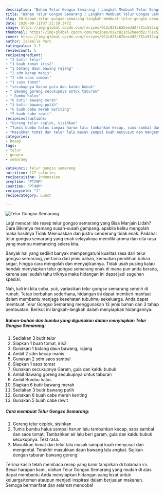 ```yaml
---
description: "Bahan Telur Gongso Semarang | Langkah Membuat Telur Gongso Semarang Yang Enak Dan Lezat"
title: "Bahan Telur Gongso Semarang | Langkah Membuat Telur Gongso Semarang Yang Enak Dan Lezat"
slug: 80-bahan-telur-gongso-semarang-langkah-membuat-telur-gongso-semarang-yang-enak-dan-lezat
date: 2020-08-11T07:32:58.347Z
image: https://img-global.cpcdn.com/recipes/012c821c62beedd2/751x532cq70/telur-gongso-semarang-foto-resep-utama.jpg
thumbnail: https://img-global.cpcdn.com/recipes/012c821c62beedd2/751x532cq70/telur-gongso-semarang-foto-resep-utama.jpg
cover: https://img-global.cpcdn.com/recipes/012c821c62beedd2/751x532cq70/telur-gongso-semarang-foto-resep-utama.jpg
author: Isabelle Park
ratingvalue: 3.7
reviewcount: 5
recipeingredient:
- "3 butir telur"
- "1 buah tomat iris2"
- "1 batang daun bawang rajang"
- "2 sdm kecap manis"
- "2 sdm saos sambal"
- "1 saos tomat"
- "secukupnya Garam gula dan kaldu bubuk"
- " Bawang goreng secukupnya untuk taburan"
- " Bumbu halus"
- "6 butir bawang merah"
- "3 butir bawang putih"
- "6 buah cabe merah keriting"
- "5 buah cabe rawit"
recipeinstructions:
- "Goreng telur ceplok, sisihkan"
- "Tumis bumbu halus sampai harum lalu tambahkan kecap, saos sambal dan saos tomat. Tambahkan air lalu beri garam, gula dan kaldu bubuk secukupnya. Test rasa."
- "Masukkan tomat dan telur lalu masak sampai kuah menyusut dan mengental. Terakhir masukkan daun bawang lalu angkat. Sajikan dengan taburan bawang goreng"
categories:
- Resep
tags:
- telur
- gongso
- semarang

katakunci: telur gongso semarang 
nutrition: 127 calories
recipecuisine: Indonesian
preptime: "PT29M"
cooktime: "PT48M"
recipeyield: "1"
recipecategory: Lunch

---
```



![Telur Gongso Semarang](https://img-global.cpcdn.com/recipes/012c821c62beedd2/751x532cq70/telur-gongso-semarang-foto-resep-utama.jpg)

Lagi mencari ide resep telur gongso semarang yang Bisa Manjain Lidah? Cara Bikinnya memang susah-susah gampang. apabila keliru mengolah maka hasilnya Tidak Memuaskan dan justru cenderung tidak enak. Padahal telur gongso semarang yang enak selayaknya memiliki aroma dan cita rasa yang mampu memancing selera kita.

Banyak hal yang sedikit banyak mempengaruhi kualitas rasa dari telur gongso semarang, pertama dari jenis bahan, kemudian pemilihan bahan segar, hingga cara mengolah dan menyajikannya. Tidak usah pusing kalau hendak menyiapkan telur gongso semarang enak di mana pun anda berada, karena asal sudah tahu triknya maka hidangan ini dapat jadi suguhan spesial.




Nah, kali ini kita coba, yuk, variasikan telur gongso semarang sendiri di rumah. Tetap berbahan sederhana, hidangan ini dapat memberi manfaat dalam membantu menjaga kesehatan tubuhmu sekeluarga. Anda dapat membuat Telur Gongso Semarang menggunakan 13 jenis bahan dan 3 tahap pembuatan. Berikut ini langkah-langkah dalam menyiapkan hidangannya.

<!--inarticleads1-->

##### Bahan-bahan dan bumbu yang digunakan dalam menyiapkan Telur Gongso Semarang:

1. Sediakan 3 butir telur
1. Siapkan 1 buah tomat, iris2
1. Gunakan 1 batang daun bawang, rajang
1. Ambil 2 sdm kecap manis
1. Gunakan 2 sdm saos sambal
1. Siapkan 1 saos tomat
1. Gunakan secukupnya Garam, gula dan kaldu bubuk
1. Ambil  Bawang goreng secukupnya untuk taburan
1. Ambil  Bumbu halus
1. Siapkan 6 butir bawang merah
1. Sediakan 3 butir bawang putih
1. Gunakan 6 buah cabe merah keriting
1. Gunakan 5 buah cabe rawit




<!--inarticleads2-->

##### Cara membuat Telur Gongso Semarang:

1. Goreng telur ceplok, sisihkan
1. Tumis bumbu halus sampai harum lalu tambahkan kecap, saos sambal dan saos tomat. Tambahkan air lalu beri garam, gula dan kaldu bubuk secukupnya. Test rasa.
1. Masukkan tomat dan telur lalu masak sampai kuah menyusut dan mengental. Terakhir masukkan daun bawang lalu angkat. Sajikan dengan taburan bawang goreng




Terima kasih telah membaca resep yang kami tampilkan di halaman ini. Besar harapan kami, olahan Telur Gongso Semarang yang mudah di atas dapat membantu Anda menyiapkan hidangan yang lezat untuk keluarga/teman ataupun menjadi inspirasi dalam berjualan makanan. Semoga bermanfaat dan selamat mencoba!
